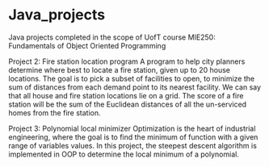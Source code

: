 # Java_projects
Java projects completed in the scope of UofT course MIE250: Fundamentals of Object Oriented Programming

Project 2: Fire station location program
A program to help city planners determine where best to locate a fire station, given up to 20 house locations. The goal is to pick a subset of facilities to open, to minimize the sum of distances from each demand point to its nearest facility. 
We can say that all house and fire station locations lie on a grid. The score of a fire station will be the sum of the Euclidean distances of all the un-serviced homes from the fire station.

Project 3: Polynomial local minimizer
Optimization is the heart of industrial engineering, where the goal is to find the minimum of function with a given range of variables values. In this project, the steepest descent algorithm is implemented in OOP to determine the local minimum of a polynomial. 
